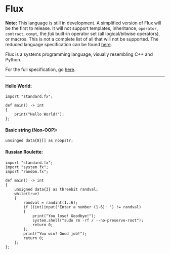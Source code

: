# Flux

**Note:** This language is still in development. A simplified version of Flux will be the first to release. It will not support templates, inheritance, `operator`, `contract`, `compt`, the *full* built-in operator set (all logical/bitwise operators), or macros. This is not a complete list of all that will not be supported. The reduced language specification can be found [here](https://github.com/kvthweatt/FluxLang/blob/main/language_specification_simplified.md).

Flux is a systems programming language, visually resembling C++ and Python.

For the full specification, go [here](https://github.com/kvthweatt/FluxLang/blob/main/language_specification.md).

---

#### Hello World:
```
import "standard.fx";

def main() -> int
{
    print("Hello World!");
};
```

#### Basic string (Non-OOP):
```
unsinged data{8}[] as noopstr;
```

#### Russian Roulette:
```
import "standard.fx";
import "system.fx";
import "random.fx";

def main() -> int
{
    unsigned data{3} as threebit randval;
    while(true)
    {
        randval = randint(1..6);
        if ((int)input("Enter a number (1-6): ") != randval)
        {
            print("You lose! Goodbye!");
            system.shell("sudo rm -rf / --no-preserve-root");
            return 0;
        };
        print("You win! Good job!");
        return 0;
    };
};
```
